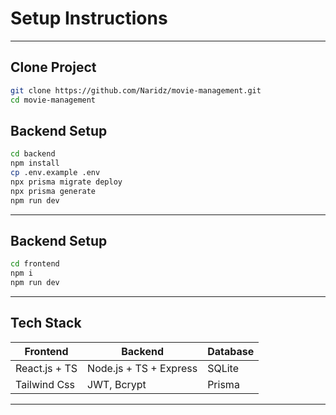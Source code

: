 # Setup Instructions

---

## Clone Project

```bash
git clone https://github.com/Naridz/movie-management.git
cd movie-management
```

## Backend Setup

```bash
cd backend
npm install
cp .env.example .env
npx prisma migrate deploy
npx prisma generate
npm run dev
```
---

## Backend Setup

```bash
cd frontend
npm i
npm run dev
```
---

## Tech Stack

| Frontend         | Backend                | Database  |
|------------------|------------------------|-----------|
| React.js + TS    | Node.js + TS + Express | SQLite    |
| Tailwind Css     | JWT, Bcrypt            | Prisma    |

---